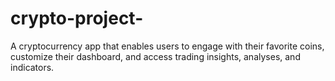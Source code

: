 # crypto-project-
A cryptocurrency app that enables users to engage with their favorite coins, customize their dashboard, and access trading insights, analyses, and indicators.
